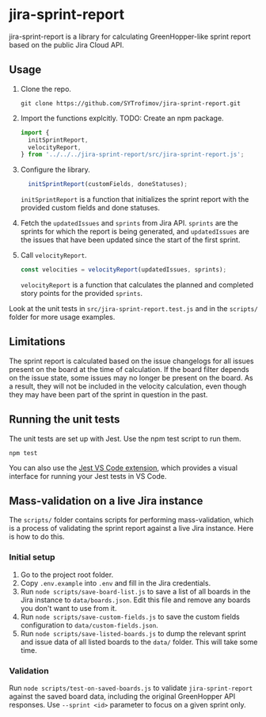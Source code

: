 # jira-sprint-report

jira-sprint-report is a library for calculating GreenHopper-like sprint report based on the public Jira Cloud API.

## Usage

1. Clone the repo.

   ```shell
   git clone https://github.com/SYTrofimov/jira-sprint-report.git
   ```

1. Import the functions explcitly. TODO: Create an npm package.

   ```JavaScript
   import {
     initSprintReport,
     velocityReport,
   } from '../../../jira-sprint-report/src/jira-sprint-report.js';
   ```

1. Configure the library.

   ```JavaScript
     initSprintReport(customFields, doneStatuses);
   ```

   `initSprintReport` is a function that initializes the sprint report with the provided custom fields and done statuses.

1. Fetch the `updatedIssues` and `sprints` from Jira API. `sprints` are the sprints for which the report is being generated, and `updatedIssues` are the issues that have been updated since the start of the first sprint.

1. Call `velocityReport`.

   ```JavaScript
   const velocities = velocityReport(updatedIssues, sprints);
   ```

   `velocityReport` is a function that calculates the planned and completed story points for the provided `sprints`.

Look at the unit tests in `src/jira-sprint-report.test.js` and in the `scripts/` folder for more usage examples.

## Limitations

The sprint report is calculated based on the issue changelogs for all issues present on the board at the time of calculation. If the board filter depends on the issue state, some issues may no longer be present on the board. As a result, they will not be included in the velocity calculation, even though they may have been part of the sprint in question in the past.

## Running the unit tests

The unit tests are set up with Jest. Use the npm test script to run them.

```shell
npm test
```

You can also use the [Jest VS Code extension](https://marketplace.visualstudio.com/items?itemName=Orta.vscode-jest), which provides a visual interface for running your Jest tests in VS Code.

## Mass-validation on a live Jira instance

The `scripts/` folder contains scripts for performing mass-validation, which is a process of validating the sprint report against a live Jira instance. Here is how to do this.

### Initial setup

1. Go to the project root folder.
1. Copy `.env.example` into `.env` and fill in the Jira credentials.
1. Run `node scripts/save-board-list.js` to save a list of all boards in the Jira instance to `data/boards.json`. Edit this file and remove any boards you don't want to use from it.
1. Run `node scripts/save-custom-fields.js` to save the custom fields configuration to `data/custom-fields.json`.
1. Run `node scripts/save-listed-boards.js` to dump the relevant sprint and issue data of all listed boards to the `data/` folder. This will take some time.

### Validation

Run `node scripts/test-on-saved-boards.js` to validate `jira-sprint-report` against the saved board data, including the original GreenHopper API responses.
Use `--sprint <id>` parameter to focus on a given sprint only.
